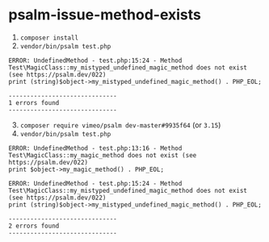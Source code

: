 # psalm-issue-method-exists

1. `composer install`
2. `vendor/bin/psalm test.php`
```
ERROR: UndefinedMethod - test.php:15:24 - Method Test\MagicClass::my_mistyped_undefined_magic_method does not exist (see https://psalm.dev/022)
print (string)$object->my_mistyped_undefined_magic_method() . PHP_EOL;

------------------------------
1 errors found
------------------------------
```

3. `composer require vimeo/psalm dev-master#9935f64` (or `3.15`)
4. `vendor/bin/psalm test.php`

```
ERROR: UndefinedMethod - test.php:13:16 - Method Test\MagicClass::my_magic_method does not exist (see https://psalm.dev/022)
print $object->my_magic_method() . PHP_EOL;

ERROR: UndefinedMethod - test.php:15:24 - Method Test\MagicClass::my_mistyped_undefined_magic_method does not exist (see https://psalm.dev/022)
print (string)$object->my_mistyped_undefined_magic_method() . PHP_EOL;

------------------------------
2 errors found
------------------------------
```

